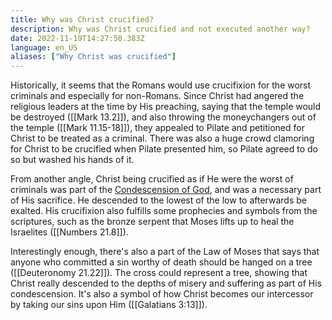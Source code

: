 ```yaml
---
title: Why was Christ crucified?
description: Why was Christ crucified and not executed another way?
date: 2022-11-19T14:27:50.383Z
language: en_US
aliases: ["Why Christ was crucified"]
---
```


Historically, it seems that the Romans would use crucifixion for the worst criminals and especially for non-Romans. Since Christ had angered the religious leaders at the time by His preaching, saying that the temple would be destroyed ([[Mark 13.2]]), and also throwing the moneychangers out of the temple ([[Mark 11.15-18]]), they appealed to Pilate and petitioned for Christ to be treated as a criminal. There was also a huge crowd clamoring for Christ to be crucified when Pilate presented him, so Pilate agreed to do so but washed his hands of it.

From another angle, Christ being crucified as if He were the worst of criminals was part of the [Condescension of God](https://www.churchofjesuschrist.org/study/ensign/2001/12/the-condescension-of-god), and was a necessary part of His sacrifice. He descended to the lowest of the low to afterwards be exalted. His crucifixion also fulfills some prophecies and symbols from the scriptures, such as the bronze serpent that Moses lifts up to heal the Israelites ([[Numbers 21.8]]).

Interestingly enough, there's also a part of the Law of Moses that says that anyone who committed a sin worthy of death should be hanged on a tree ([[Deuteronomy 21.22]]). The cross could represent a tree, showing that Christ really descended to the depths of misery and suffering as part of His condescension. It's also a symbol of how Christ becomes our intercessor by taking our sins upon Him ([[Galatians 3:13]]).
